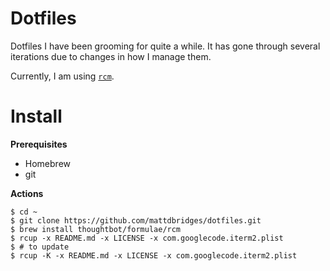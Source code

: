 # Dotfiles

Dotfiles I have been grooming for quite a while. It has gone through several iterations due to changes in how I manage them.

Currently, I am using [`rcm`](https://github.com/thoughtbot/rcm).

# Install

**Prerequisites**

* Homebrew
* git

**Actions**

    $ cd ~
    $ git clone https://github.com/mattdbridges/dotfiles.git
    $ brew install thoughtbot/formulae/rcm
    $ rcup -x README.md -x LICENSE -x com.googlecode.iterm2.plist
    $ # to update
    $ rcup -K -x README.md -x LICENSE -x com.googlecode.iterm2.plist
